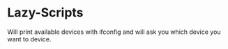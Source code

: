 # Lazy-Scripts

Will print available devices with ifconfig and will ask you which device you want to device.
